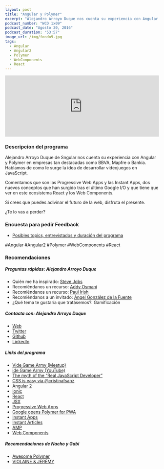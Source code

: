 ```yaml
---
layout: post
title: "Angular y Polymer"
excerpt: "Alejandro Arroyo Duque nos cuenta su experiencia con Angular y Polymer y su visión sobre el futuro de dichas tecnologías."
podcast_number: "WCD 1x09"
podcast_date: "Agosto 30, 2016"
podcast_duration: "53:57"
image_url: /img/fondo9.jpg
tags: 
  - Angular
  - Angular2
  - Polymer
  - WebComponents
  - React
---
```


<iframe width="100%" height="200" frameborder="0" allowfullscreen="" scrolling="no" src="http://www.ivoox.com/player_ej_12716335_2_1.html?data=kpekk5uXd5ahhpywj5qXaZS1lpuah5yncZKhhpywj5WRaZi3jpWah5yncZqfjpCyzpDJt9XVxdSYw8jYucLgjMnSjabSq9bgwteY25C0s83tzsrfj4qbh47Lxqjcxsq3rcjijLXcxsjFt9Whhpywj5U.&"></iframe>

<h3 class="post-title  post-heading">Descripcion del programa</h3>

Alejandro Arroyo Duque de Sngular nos cuenta su experiencia con Angular y Polymer en empresas tan destacadas como BBVA, Mapfre o Bankia. Hablamos de como le surge la idea de desarrollar videojuegos en JavaScript.

Comentamos que son las Progressive Web Apps y las Instant Apps, dos nuevos conceptos que han surgido tras el último Google I/O y que tiene que ver en este ecosistema React y los Web Components.

Si crees que puedes adivinar el futuro de la web, disfruta el presente.

¿Te lo vas a perder?

<div class="rule"></div>

<h3 class="post-title  post-heading">Encuesta para pedir Feedback</h3>

<ul>
  <li class="recomendacion"><a href="https://wecodesignpodcast.typeform.com/to/keNT6k">Posibles topics, entrevistados y duración del programa</a></li>
</ul>
 
<div class="rule"></div>

#Angular #Angular2 #Polymer #WebComponents #React

<div class="rule"></div>

<h3 class="post-title  post-heading">Recomendaciones</h3>

##### Preguntas rápidas: Alejandro Arroyo Duque

<ul>
  <li class="recomendacion"><span>Quién me ha inspirado: </span><a href="https://es.wikipedia.org/wiki/Steve_Jobs">Steve Jobs</a></li>
  <li class="recomendacion"><span>Recomiéndanos un recurso: </span><a href="https://addyosmani.com/">Addy Osmani</a></li>
  <li class="recomendacion"><span>Recomiéndanos un recurso: </span><a href="http://www.paulirish.com/">Paul Irish</a></li>
  <li class="recomendacion"><span>Recomiéndanos a un invitado: </span><a href="https://twitter.com/angel_gfuente">Ángel González de la Fuente</a></li>
  <li class="recomendacion"><span>¿Qué tema te gustaría que tratásemos?: </span>Gamificación</a></li>
</ul>

##### Contacta con: Alejandro Arroyo Duque

<ul>
  <li class="recomendacion"><a href="http://alexarroyoduque.github.io/#/home">Web</a></li>
  <li class="recomendacion"><a href="https://twitter.com/AlexArroyoDuque">Twitter</a></li>
  <li class="recomendacion"><a href="https://github.com/alexarroyoduque">Github</a></li>
  <li class="recomendacion"><a href="https://www.linkedin.com/in/alexarroyoduque">LinkedIn</a></li>
</ul>

##### Links del programa

<ul>
  <li class="recomendacion"><a href="http://www.meetup.com/videogamearmy/">Vide Game Army (Meetup)</a></li>
  <li class="recomendacion"><a href="https://www.youtube.com/channel/UCWy51q5EHi2JGjUVAwVyRMQ">ide Game Army (YouTube)</a></li>
  <li class="recomendacion"><a href="https://www.youtube.com/watch?v=Xt5qpbiqw2g">The myth of the “Real JavaScript Developer”</a></li>
  <li class="recomendacion"><a href="https://twitter.com/IgnaciodeNuevo/status/760877780523515904">CSS is easy via @cristinafsanz</a></li>
  <li class="recomendacion"><a href="https://angular.io/">Angular 2</a></li>
  <li class="recomendacion"><a href="http://ionicframework.com/">Ionic</a></li>
  <li class="recomendacion"><a href="https://facebook.github.io/react/">React</a></li>
  <li class="recomendacion"><a href="https://jsx.github.io/">JSX</a></li>
  <li class="recomendacion"><a href="https://developers.google.com/web/progressive-web-apps/">Progressive Web Apps</a></li>
  <li class="recomendacion"><a href="http://www.infoworld.com/article/3073170/mobile-development/google-opens-polymer-toolbox-for-progressive-web-apps.html">Google opens Polymer for PWA</a></li>
  <li class="recomendacion"><a href="https://developer.android.com/topic/instant-apps/index.html">Instant Apps</a></li>
  <li class="recomendacion"><a href="https://instantarticles.fb.com/">Instant Articles</a></li>
  <li class="recomendacion"><a href="https://www.ampproject.org/">AMP</a></li>
  <li class="recomendacion"><a href="http://webcomponents.org/">Web Components</a></li>
</ul>

##### Recomendaciones de Nacho y Gabi

<ul>
  <li class="recomendacion"><a href="https://github.com/Granze/awesome-polymer">Awesome Polymer</a></li>
  <li class="recomendacion"><a href="http://violaineetjeremy.fr/">VIOLAINE & JÉRÉMY</a></li>
</ul>
